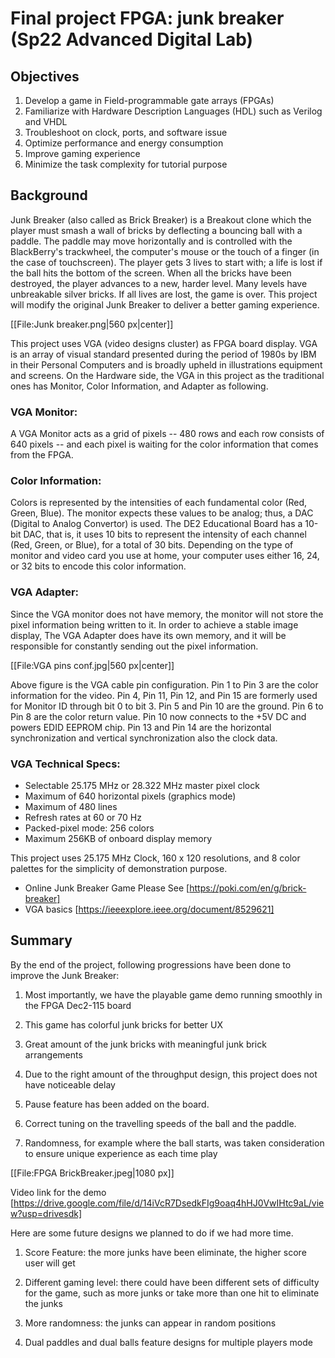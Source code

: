 # Final project FPGA: junk breaker (Sp22 Advanced Digital Lab)

## Objectives

1. Develop a game in Field-programmable gate arrays (FPGAs)
2. Familiarize with Hardware Description Languages (HDL) such as Verilog and VHDL
3. Troubleshoot on clock, ports, and software issue
4. Optimize performance and energy consumption
5. Improve gaming experience 
6. Minimize the task complexity for tutorial purpose

## Background

Junk Breaker (also called as Brick Breaker) is a Breakout clone which the player must smash a wall of bricks by deflecting a bouncing ball with a paddle. The paddle may move horizontally and is controlled with the BlackBerry's trackwheel, the computer's mouse or the touch of a finger (in the case of touchscreen). The player gets 3 lives to start with; a life is lost if the ball hits the bottom of the screen. When all the bricks have been destroyed, the player advances to a new, harder level. Many levels have unbreakable silver bricks. If all lives are lost, the game is over. 
This project will modify the original Junk Breaker to deliver a better gaming experience. 

[[File:Junk breaker.png|560 px|center]]

This project uses VGA (video designs cluster) as FPGA board display. VGA is an array of visual standard presented during the period of 1980s by IBM in their Personal Computers and is broadly upheld in illustrations equipment and screens. On the Hardware side, the VGA in this project as the traditional ones has Monitor, Color Information, and Adapter as following. 

### VGA Monitor:

A VGA Monitor acts as a grid of pixels -- 480 rows and each row consists of 640 pixels -- and each pixel is waiting for the color information that comes from the FPGA. 

### Color Information:
Colors is represented by the intensities of each fundamental color (Red, Green, Blue). The monitor expects these values to be analog; thus, a DAC (Digital to Analog Convertor) is used. The DE2 Educational Board has a 10-bit DAC, that is, it uses 10 bits to represent the intensity of each channel (Red, Green, or Blue), for a total of 30 bits. Depending on the type of monitor and video card you use at home, your computer uses either 16, 24, or 32 bits to encode this color information.

### VGA Adapter:

Since the VGA monitor does not have memory, the monitor will not store the pixel information being written to it. In order to achieve a stable image display, The VGA Adapter does have its own memory, and it will be responsible for constantly sending out the pixel information.

[[File:VGA pins conf.jpg|560 px|center]]

Above figure is the VGA cable pin configuration. Pin 1 to Pin 3 are the color information for the video. Pin 4, Pin 11, Pin 12, and Pin 15 are formerly used for Monitor ID through bit 0 to bit 3. Pin 5 and Pin 10 are the ground. Pin 6 to Pin 8 are the color return value. Pin 10 now connects to the +5V DC and powers EDID EEPROM chip. Pin 13 and Pin 14 are the horizontal synchronization and vertical synchronization also the clock data. 

### VGA Technical Specs:

* Selectable 25.175 MHz or 28.322 MHz master pixel clock
* Maximum of 640 horizontal pixels (graphics mode)
* Maximum of 480 lines
* Refresh rates at 60 or 70 Hz
* Packed-pixel mode: 256 colors
* Maximum 256KB of onboard display memory
 
This project uses 25.175 MHz Clock, 160 x 120 resolutions, and 8 color palettes for the simplicity of demonstration purpose.
* Online Junk Breaker Game Please See [https://poki.com/en/g/brick-breaker]
* VGA basics [https://ieeexplore.ieee.org/document/8529621]

## Summary

By the end of the project, following progressions have been done to improve the Junk Breaker:

1. Most importantly, we have the playable game demo running smoothly in the FPGA Dec2-115 board

2. This game has colorful junk bricks for better UX 

3. Great amount of the junk bricks with meaningful junk brick arrangements 

4. Due to the right amount of the throughput design, this project does not have noticeable delay

5. Pause feature has been added on the board. 

6. Correct tuning on the travelling speeds of the ball and the paddle. 

7. Randomness, for example where the ball starts, was taken consideration to ensure unique experience as each time play 

[[File:FPGA BrickBreaker.jpeg|1080 px]]

Video link for the demo [https://drive.google.com/file/d/14iVcR7DsedkFIg9oaq4hHJ0VwIHtc9aL/view?usp=drivesdk]

Here are some future designs we planned to do if we had more time. 

1. Score Feature: the more junks have been eliminate, the higher score user will get

2. Different gaming level: there could have been different sets of difficulty for the game, such as more junks or take more than one hit to eliminate the junks

3. More randomness: the junks can appear in random positions

4. Dual paddles and dual balls feature designs for multiple players mode


